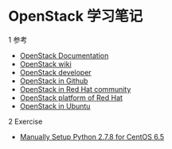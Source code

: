 # OpenStack 学习笔记

1 参考
  - [OpenStack Documentation](http://docs.openstack.org/)
  - [OpenStack wiki](https://wiki.openstack.org/wiki/Main_Page)
  - [OpenStack developer](http://docs.openstack.org/developer/openstack-projects.html)
  - [OpenStack in Github](https://github.com/openstack/)
  - [OpenStack in Red Hat community](https://openstack.redhat.com/Main_Page)
  - [OpenStack platform of Red Hat](https://access.redhat.com/documentation/en-US/Red_Hat_Enterprise_Linux_OpenStack_Platform/)
  - [OpenStack in Ubuntu](http://www.ubuntu.com/cloud/openstack/)

2 Exercise
  * [Manually Setup Python 2.7.8 for CentOS 6.5](/os/devel-env.rst)
